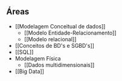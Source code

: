 
## Áreas

- [[Modelagem Conceitual de dados]]
	- [[Modelo Entidade-Relacionamento]]
	- [[Modelo relacional]]
- [[Conceitos de BD's e SGBD's]]
- [[SQL]]
- Modelagem Física
	- [[Dados multidimensionais]]
- [[Big Data]]